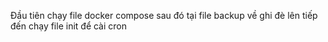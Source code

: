 Đầu tiên chạy file docker compose 
sau đó tại file backup về ghi đè lên
tiếp đến chạy file init để cài cron
